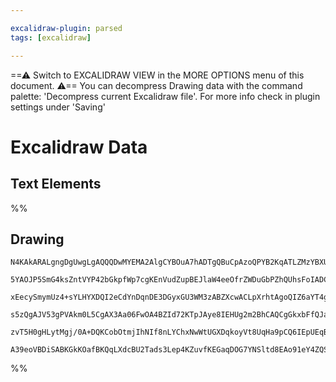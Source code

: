 ```yaml
---

excalidraw-plugin: parsed
tags: [excalidraw]

---
```

==⚠  Switch to EXCALIDRAW VIEW in the MORE OPTIONS menu of this document. ⚠== You can decompress Drawing data with the command palette: 'Decompress current Excalidraw file'. For more info check in plugin settings under 'Saving'


# Excalidraw Data
## Text Elements
%%
## Drawing
```compressed-json
N4KAkARALgngDgUwgLgAQQQDwMYEMA2AlgCYBOuA7hADTgQBuCpAzoQPYB2KqATLZMzYBXUtiRoIACyhQ4zZAHoFAc0JRJQgEYA6bGwC2CgF7N6hbEcK4OCtptbErHALRY8RMpWdx8Q1TdIEfARcZgRmBShcZQUebQBWbQBGGjoghH0EDihmbgBtcDBQMBKIEm4IAEEATX0AOQAhZSEAa1SSyFhECqgsKHbSzG5nAGYATjHtADYABiT4sZG5gHZ4

5YAOJP5SmG4ksZntVYP42bGkpfWp7cgKEnVudZupBEJlaW4eeOfrZWDuGbPZhQUhsFoIADCbHwbFIFQAxEkEEikQNIJpcNgWspQUIOMQoTC4RIQdZmHBcIFsmiIAAzQj4fAAZVg/wkgg8NOBoPBAHV7pJPkCQWCECyYGz0Bzys9ce8OOFcmgtoVIGwKdg1LtlTNAaqIDjhHAAJLEJWoPIAXWetPImVN3A4QkZz0I+KwFVwMxpuPxCuY5qdLv1YQQ

xEecySmymUz4+sYLHYXDQI2eCdYnDqnDE3DGyxGU3WM3zABZXcwACLpXrhtAgoQIZ6aYT4gCiwUy2UDzvwzyEcGIuBre3z8Xicxm6zz61T+qIHDaaCDvbnbCxYe4tIIYWevUw/QkPsoABU+hUabTOFAmYQjOJeHqOnSrwAxXD6Bna1DffV7qCVIhlGTdBglpfo0yYKBzAIAC3mA6B1RpPRslwN0mAdJce2eWE3jdAhT33c8fiEKA2AAJXCW973rR

s5zQgAJV53gPVAkm0L5CgAX3Aa06FwOA4BZId72KTpJAye8IEHUg2m2BhCAQCgGkxbFfQJaFYQRWltJ0gYIGwEQqSgY1en0FkeUhDTiXQRFkTsvSDNIIyTIyZSsUNPF1KJHpyA4clKSycDCn0wzApc/QXwZZlWUk6VwzkxznNM8zRX5YgHjQONSkSsLkpFcFxUlCA4oc0LsnCsjhHlRU9gSsrjNMgB5DUtT2XU6qc3KMhfV930/bgf2y+rwp67Ib

zvT5H0gHLytMgj/0A+DQKCobOtmjIhNIf8nLYChxNwWtUGXDqkoyVt8UqHa9pCQ6IEpUEqBOrr9Euh7j3gSS1L05hsFBRkAA1uBjRIklBiYxniUHlijJ5gp+v78GqbgS3iOIZxGKceHWHgcamU45KMNgDG4UTIHoAgGz2LinvW/RKs8/1zQgL65JxEhxvvHgpoNUh2d6OABtZ3niAAWTYYgEHO3BNGCQ6aKFkhCU0tBSYgBpoVu0hlAxAAKHhrl4

A39eoVBDiSABKGkKOafBKQqLXdcBU2Tads3Lep4KZuvfKEGaqDOG7YNSltd8EAo91eY4ZQSf1LJpdl7h5f1bAiAFutSAbZ4OFDxOM9op9hCgedqLzj3SjsAArBBsByJls7gMWJalmWNzQLd8B3YLMSgxhjyJ/AY6fLpYvSGukyQoRgQMd7ukwoPShhddDvbzun1t4FKjH3v+8dHsuPATj+DpBlwhJ7jOKAA=
```
%%